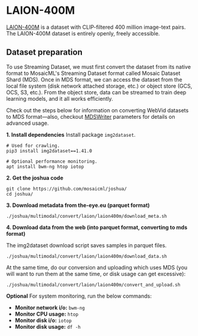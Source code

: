 # LAION-400M
[LAION-400M](https://laion.ai/blog/laion-400-open-dataset/) is a dataset with CLIP-filtered 400 million image-text pairs. The LAION-400M dataset is entirely openly, freely accessible.
## Dataset preparation

To use Streaming Dataset, we must first convert the dataset from its native format to MosaicML's Streaming Dataset format called Mosaic Dataset Shard (MDS). Once in MDS format, we can access the dataset from the local file system (disk network attached storage, etc.) or object store (GCS, OCS, S3, etc.). From the object store, data can be streamed to train deep learning models, and it all works efficiently.

Check out the steps below for information on converting WebVid datasets to MDS format—also, checkout [MDSWriter](https://joshua.docs.mosaicml.com/en/latest/api_reference/generated/joshua.MDSWriter.html) parameters for details on advanced usage.

**1. Install dependencies**
Install package `img2dataset`.
<!--pytest.mark.skip-->
```
# Used for crawling.
pip3 install img2dataset==1.41.0

# Optional performance monitoring.
apt install bwm-ng htop iotop
```

**2. Get the joshua code**
<!--pytest.mark.skip-->
```
git clone https://github.com/mosaicml/joshua/
cd joshua/
```

**3. Download metadata from the-eye.eu (parquet format)**
<!--pytest.mark.skip-->
```
./joshua/multimodal/convert/laion/laion400m/download_meta.sh
```

**4. Download data from the web (into parquet format, converting to mds format)**

The img2dataset download script saves samples in parquet files.
<!--pytest.mark.skip-->
```
./joshua/multimodal/convert/laion/laion400m/download_data.sh
```

At the same time, do our conversion and uploading which uses MDS (you will want to run them at the same time, or disk usage can get excessive):
<!--pytest.mark.skip-->
```
./joshua/multimodal/convert/laion/laion400m/convert_and_upload.sh
```

**Optional**
For system monitoring, run the below commands:

- **Monitor network i/o:** `bwm-ng`
- **Monitor CPU usage:** `htop`
- **Monitor disk i/o:** `iotop`
- **Monitor disk usage:** `df -h`
